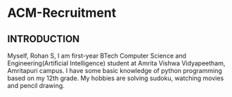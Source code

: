 # ACM-Recruitment
## INTRODUCTION
Myself, Rohan S, I am first-year BTech Computer Science and Engineering(Artificial Intelligence) 
student at Amrita Vishwa Vidyapeetham, Amritapuri campus. I have some basic knowledge of python 
programming based on my 12th grade. My hobbies are solving sudoku, watching movies and pencil drawing. 
